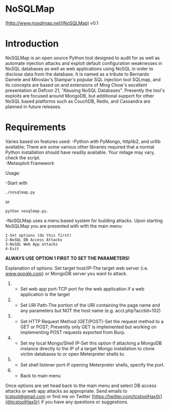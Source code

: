 NoSQLMap 
========

[http://www.nosqlmap.net](NoSQLMap) v0.1 

Introduction
============

NoSQLMap is an open source Python tool designed to audit for as well as automate injection attacks and exploit default configuration weaknesses in NoSQL databases as well as web applications using NoSQL in order to disclose data from the database.  It is named as a tribute to Bernardo Damele and Miroslav's Stampar's popular SQL injection tool SQLmap, and its concepts are based on and extensions of Ming Chow's excellent presentation at Defcon 21, "Abusing NoSQL Databases".  Presently the tool's exploits are focused around MongoDB, but additional support for other NoSQL based platforms such as CouchDB, Redis, and Cassandra are planned in future releases.

Requirements 
============

Varies based on features used:
-Python with PyMongo, httplib2, and urllib available; There are some various other libraries required that a normal Python installation should have readily available.  Your milage may vary, check the script.  
-Metasploit Framework

Usage:

-Start with

```
./nosqlmap.py 
```

or

```
python nosqlmap.py.
```
-NoSQLMap uses a menu based system for building attacks.  Upon starting NoSQLMap you are presented with with the main menu:

```
1-Set options (do this first)
2-NoSQL DB Access Attacks
3-NoSQL Web App attacks
4-Exit
```

**ALWAYS USE OPTION 1 FIRST TO SET THE PARAMETERS!**

Explanation of options:
Set target host/IP-The target web server (i.e. www.google.com) or MongoDB server you want to attack.
1. - Set web app port-TCP port for the web application if a web application is the target
2. - Set URI Path-The portion of the URI containing the page name and any parameters but NOT the host name (e.g. acct.php?acctid=102)
3. - Set HTTP Request Method (GET/POST)-Set the request method to a GET or POST; Presently only GET is implemented but working on implementing POST requests exported from Burp. 
4. - Set my local Mongo/Shell IP-Set this option if attacking a MongoDB instance directly to the IP of a target Mongo installation to clone victim databases to or open Meterpreter shells to.
5. - Set shell listener port-If opening Meterpreter shells, specify the port.
6. - Back to main menu

Once options are set head back to the main menu and select DB access attacks or web app attacks as appropriate.  Send emails to tcstool@gmail.com or find me on Twitter [https://twitter.com/tcstoolHax0r](@tcstoolHax0r) if you have any questions or suggestions.  
